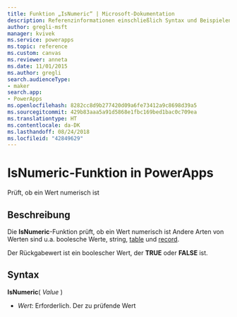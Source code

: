 ```yaml
---
title: Funktion „IsNumeric“ | Microsoft-Dokumentation
description: Referenzinformationen einschließlich Syntax und Beispielen für die Funktion „IsNumeric“ in PowerApps
author: gregli-msft
manager: kvivek
ms.service: powerapps
ms.topic: reference
ms.custom: canvas
ms.reviewer: anneta
ms.date: 11/01/2015
ms.author: gregli
search.audienceType:
- maker
search.app:
- PowerApps
ms.openlocfilehash: 8282cc8d9b277420d09a6fe73412a9c8698d39a5
ms.sourcegitcommit: 429b83aaa5a91d5868e1fbc169bed1bac0c709ea
ms.translationtype: HT
ms.contentlocale: da-DK
ms.lasthandoff: 08/24/2018
ms.locfileid: "42849629"
---
```

# <a name="isnumeric-function-in-powerapps"></a>IsNumeric-Funktion in PowerApps
Prüft, ob ein Wert numerisch ist

## <a name="description"></a>Beschreibung
Die **IsNumeric**-Funktion prüft, ob ein Wert numerisch ist  Andere Arten von Werten sind u.a. boolesche Werte, string, [table](../working-with-tables.md) und [record](../working-with-tables.md#records).

Der Rückgabewert ist ein boolescher Wert, der **TRUE** oder **FALSE** ist.

## <a name="syntax"></a>Syntax
**IsNumeric**( *Value* )

* *Wert*: Erforderlich. Der zu prüfende Wert

